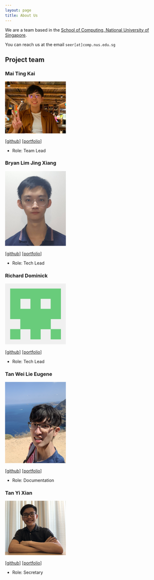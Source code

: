 ```yaml
---
layout: page
title: About Us
---
```


We are a team based in the [School of Computing, National University of Singapore](http://www.comp.nus.edu.sg).

You can reach us at the email `seer[at]comp.nus.edu.sg`

## Project team

### Mai Ting Kai

<img src="images/ferusel.png" width="200px">

[[github](https://github.com/ferusel)]
[[portfolio](team/ferusel.md)]

* Role: Team Lead

### Bryan Lim Jing Xiang

<img src="images/bryanljx.png" width="200px">

[[github](https://github.com/bryanljx)]
[[portfolio](team/bryanljx.md)]

* Role: Tech Lead

### Richard Dominick

<img src="images/richdom2185.png" width="200px">

[[github](https://github.com/RichDom2185)]
[[portfolio](team/richdom2185.md)]

* Role: Tech Lead

### Tan Wei Lie Eugene

<img src="images/eugenetanwl3881.png" width="200px">

[[github](https://github.com/eugenetanwl3881)]
[[portfolio](team/eugenetanwl3881.md)]

* Role: Documentation

### Tan Yi Xian

<img src="images/yixiann.png" width="200px">

[[github](https://github.com/yixiann)]
[[portfolio](team/yixiann.md)]

* Role: Secretary
